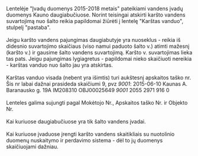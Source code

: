 Lentelėje "Įvadų duomenys 2015-2018 metais" pateikiami vandens įvadų duomenys Kauno daugiabučiuose. 
Norint teisingai atskirti karšto vandens suvartojimą nuo šalto reikia papildomai žiūrėti į lentelę "Karštas vanduo", stulpelį "pastaba".
<br><br>
Jeigu karšto vandens pajungimas daugiabutyje yra nuoseklus - reikia iš didesnio suvartojimo skaičiaus (viso namui paduoto šalto v.) atimti
mažesnį (karšto v.) ir gausime šalto vandens suvartojimą. Karšto v. suvartojimas lieka tas pats.
Jeigu pajungimas lygiagretus - papildomai nieko skaičiuoti nereikia - karštas vanduo nuo šalto jau yra atskirtas.
<br><br>
Karštas vanduo visada (nebent yra išimtis) turi aukštesnį apskaitos taško nr. Šis nr labai dažnai prasideda skaičiumi 9, pvz <em>9001</em>:
2015-06-10	Kaunas	A. Baranausko g. 19A	IM208310	OBJ00025649	<em>9001</em>	2055	2971	916	0
<br><br>
Lenteles galima sujungti pagal Mokėtojo Nr.,	Apskaitos taško Nr. ir	Objekto Nr.
<br><br>
Kai kuriuose daugiabučiuose yra tik šalto vandens įvadai.
<br><br>
Kai kuriuose įvaduose įrengti karšto vandens skaitikliais su nuotolinio duomenų nuskaitymo ir perdavimo sistema - dėl to
jų duomenys skaičiuojami dažniau.
